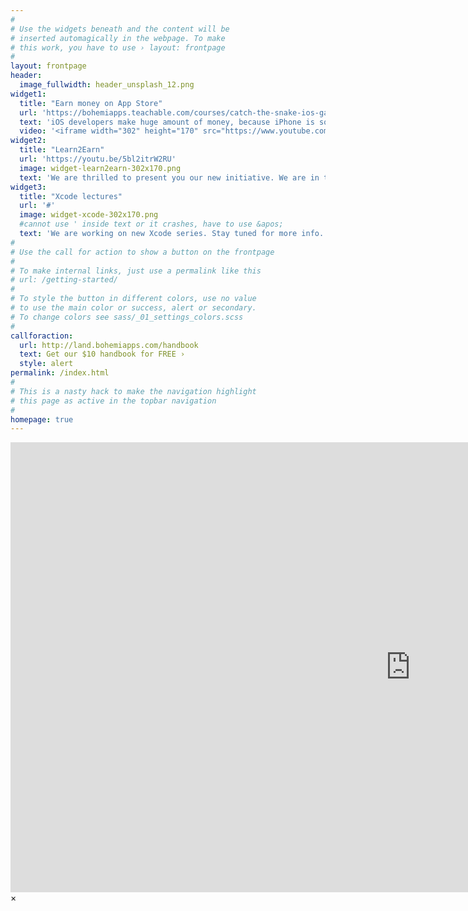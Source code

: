 ```yaml
---
#
# Use the widgets beneath and the content will be
# inserted automagically in the webpage. To make
# this work, you have to use › layout: frontpage
#
layout: frontpage
header:
  image_fullwidth: header_unsplash_12.png
widget1:
  title: "Earn money on App Store"
  url: 'https://bohemiapps.teachable.com/courses/catch-the-snake-ios-game'
  text: 'iOS developers make huge amount of money, because iPhone is so popular. Want to grab your share? Take this course and I will teach you all you need to create your own iOS game and publish it on App Store, so you can make money from selling it.'
  video: '<iframe width="302" height="170" src="https://www.youtube.com/embed/J-rv1AGynaA?rel=0&amp;controls=0&amp;showinfo=0" frameborder="0" allowfullscreen></iframe>'
widget2:
  title: "Learn2Earn"
  url: 'https://youtu.be/5bl2itrW2RU'
  image: widget-learn2earn-302x170.png
  text: 'We are thrilled to present you our new initiative. We are in the process of setting up BOHEMIAPPS UNIVERSITY where we will offer ways of learning stuff that can be transformed to money for our students. Learn2Earn will bring only those articles and lectures that will have this very straight focus. Tell us what you think via Twitter <a href="http://twitter.com/bohemiapps">@bohemiapps</a>.'
widget3:
  title: "Xcode lectures"
  url: '#'
  image: widget-xcode-302x170.png
  #cannot use ' inside text or it crashes, have to use &apos;
  text: 'We are working on new Xcode series. Stay tuned for more info.'
#
# Use the call for action to show a button on the frontpage
#
# To make internal links, just use a permalink like this
# url: /getting-started/
#
# To style the button in different colors, use no value
# to use the main color or success, alert or secondary.
# To change colors see sass/_01_settings_colors.scss
#
callforaction:
  url: http://land.bohemiapps.com/handbook
  text: Get our $10 handbook for FREE ›
  style: alert
permalink: /index.html
#
# This is a nasty hack to make the navigation highlight
# this page as active in the topbar navigation
#
homepage: true
---
```


<div id="videoModal" class="reveal-modal large" data-reveal="">
  <div class="flex-video widescreen vimeo" style="display: block;">
    <iframe width="1280" height="720" src="https://www.youtube.com/embed/3b5zCFSmVvU" frameborder="0" allowfullscreen></iframe>
  </div>
  <a class="close-reveal-modal">&#215;</a>
</div>
